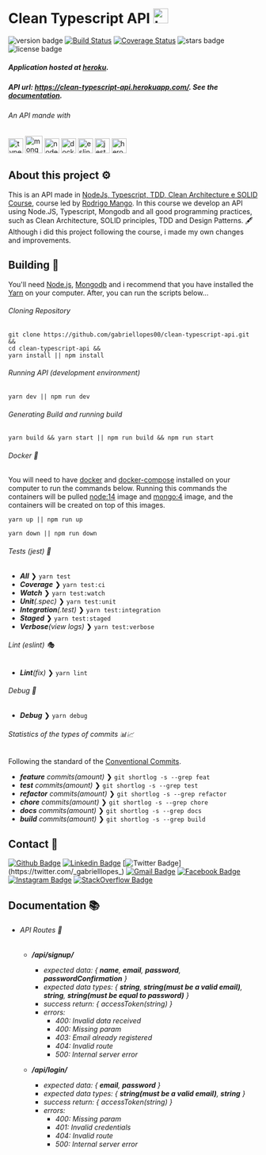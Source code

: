 <h1>
  Clean Typescript API
  <img src="https://cdn.svgporn.com/logos/typescript-icon.svg" alt="typescript" width="30" height="30"/>
</h1>

![version badge](https://img.shields.io/badge/version-1.2.1-blue.svg)
[![Build Status](https://travis-ci.org/gabriellopes00/clean-typescript-api.svg?branch=main)](https://travis-ci.org/gabriellopes00/clean-typescript-api)
[![Coverage Status](https://coveralls.io/repos/github/gabriellopes00/clean-typescript-api/badge.svg?branch=main)](https://coveralls.io/github/gabriellopes00/clean-typescript-api?branch=main)
![stars badge](https://img.shields.io/github/stars/gabriellopes00/clean-typescript-api.svg)
![license badge](https://img.shields.io/badge/license-MIT-blue.svg)

##### Application hosted at _[heroku](https://www.heroku.com/)_.

##### API url: _https://clean-typescript-api.herokuapp.com/_. See the [documentation](#documentation-).

###### An API mande with

<p>
  <img src="https://cdn.svgporn.com/logos/typescript-icon.svg" alt="typescript" width="30" height="30"/>
  <img src="https://img.icons8.com/color/452/mongodb.png" alt="mongodb" width="35" height="35"/>
  <img src="https://cdn.svgporn.com/logos/nodejs-icon.svg" alt="nodejs" width="30" height="30"/>
  <img src="https://cdn.svgporn.com/logos/docker-icon.svg" alt="docker" width="30" height="30"/>
  <img src="https://cdn.svgporn.com/logos/eslint.svg" alt="eslint" width="30" height="30"/>
  <img src="https://cdn.svgporn.com/logos/jest.svg" height="30" alt="jest">
  <img src="https://cdn.svgporn.com/logos/heroku-icon.svg" height="30" alt="heroku">
</p>

## About this project ⚙

This is an API made in [NodeJs, Typescript, TDD, Clean Architecture e SOLID Course](https://www.udemy.com/course/tdd-com-mango/), course led by [Rodrigo Mango](https://github.com/rmanguinho). In this course we develop an API using Node.JS, Typescript, Mongodb and all good programming practices, such as Clean Architecture, SOLID principles, TDD and Design Patterns. 🖋 Although i did this project following the course, i made my own changes and improvements.

## Building 🔧

You'll need [Node.js](https://nodejs.org), [Mongodb](https://www.mongodb.com/) and i recommend that you have installed the [Yarn](https://yarnpkg.com/getting-started/install) on your computer. After, you can run the scripts below...

###### Cloning Repository

```cloning
git clone https://github.com/gabriellopes00/clean-typescript-api.git &&
cd clean-typescript-api &&
yarn install || npm install
```

###### Running API (development environment)

```development
yarn dev || npm run dev
```

###### Generating Build and running build

```build
yarn build && yarn start || npm run build && npm run start
```

###### Docker 🐳

You will need to have [docker](https://www.docker.com/) and [docker-compose](https://docs.docker.com/compose/) installed on your computer to run the commands below. Running this commands the containers will be pulled [node:14](https://hub.docker.com/_/node) image and [mongo:4](https://hub.docker.com/_/mongo) image, and the containers will be created on top of this images.

```upping
yarn up || npm run up
```

```downing
yarn down || npm run down
```

###### Tests (jest) 🧪

- _**All**_ ❯ `yarn test`
- _**Coverage**_ ❯ `yarn test:ci`
- _**Watch**_ ❯ `yarn test:watch`
- _**Unit**(.spec)_ ❯ `yarn test:unit`
- _**Integration**(.test)_ ❯ `yarn test:integration`
- _**Staged**_ ❯ `yarn test:staged`
- _**Verbose**(view logs)_ ❯ `yarn test:verbose`

###### Lint (eslint) 🎭

- _**Lint**(fix)_ ❯ `yarn lint`

###### Debug 🐞

- _**Debug**_ ❯ `yarn debug`

###### Statistics of the types of commits 📊📈

Following the standard of the [Conventional Commits](https://www.conventionalcommits.org/).

- _**feature** commits(amount)_ ❯ `git shortlog -s --grep feat`
- _**test** commits(amount)_ ❯ `git shortlog -s --grep test`
- _**refactor** commits(amount)_ ❯ `git shortlog -s --grep refactor`
- _**chore** commits(amount)_ ❯ `git shortlog -s --grep chore`
- _**docs** commits(amount)_ ❯ `git shortlog -s --grep docs`
- _**build** commits(amount)_ ❯ `git shortlog -s --grep build`

## Contact 📱

[![Github Badge](https://img.shields.io/badge/-Github-000?style=flat-square&logo=Github&logoColor=white&link=https://github.com/gabriellopes00)](https://github.com/gabriellopes00)
[![Linkedin Badge](https://img.shields.io/badge/-LinkedIn-blue?style=flat-square&logo=Linkedin&logoColor=white&link=https://www.linkedin.com/in/gabriel-lopes-6625631b0/)](https://www.linkedin.com/in/gabriel-lopes-6625631b0/)
[![Twitter Badge](https://img.shields.io/badge/-Twitter-1ca0f1?style=flat-square&labelColor=1ca0f1&logo=twitter&logoColor=white&link=https://twitter.com/_gabrielllopes_)](https://twitter.com/_gabrielllopes_)
[![Gmail Badge](https://img.shields.io/badge/-Gmail-D14836?&style=flat-square&logo=Gmail&logoColor=white&link=mailto:gabrielluislopes00@gmail.com)](mailto:gabrielluislopes00@gmail.com)
[![Facebook Badge](https://img.shields.io/badge/facebook-%231877F2.svg?&style=flat-square&logo=facebook&logoColor=white)](https://www.facebook.com/profile.php?id=100034920821684)
[![Instagram Badge](https://img.shields.io/badge/instagram-%23E4405F.svg?&style=flat-square&logo=instagram&logoColor=white)](https://www.instagram.com/_.gabriellopes/?hl=pt-br)
[![StackOverflow Badge](https://img.shields.io/badge/stack%20overflow-FE7A16?logo=stack-overflow&logoColor=white&style=flat-square)](https://stackoverflow.com/users/14099025/gabriel-lopes?tab=profile)

## Documentation 📚

- ###### API Routes 🔀

  - **_/api/signup/_**

    - _expected data: { **name**, **email**, **password**, **passwordConfirmation** }_
    - _expected data types: { **string**, **string(must be a valid email)**, **string**, **string(must be equal to password)** }_
    - _success return: { accessToken(string) }_
    - _errors:_
      - _400: Invalid data received_
      - _400: Missing param_
      - _403: Email already registered_
      - _404: Invalid route_
      - _500: Internal server error_

  - **_/api/login/_**
    - _expected data: { **email**, **password** }_
    - _expected data types: { **string(must be a valid email)**, **string** }_
    - _success return: { accessToken(string) }_
    - _errors:_
      - _400: Missing param_
      - _401: Invalid credentials_
      - _404: Invalid route_
      - _500: Internal server error_
